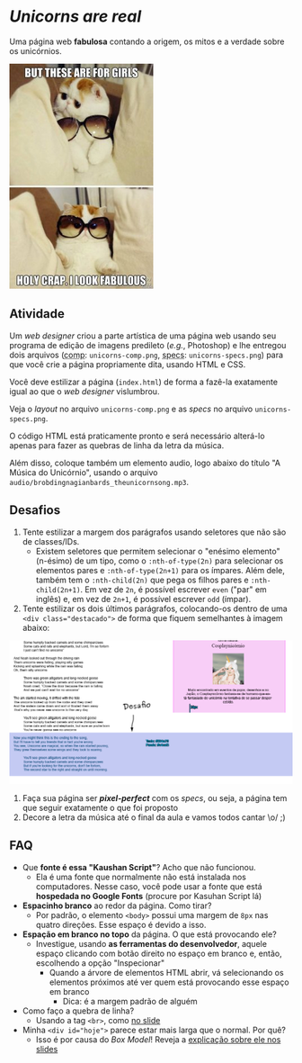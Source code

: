 # _Unicorns are real_

Uma página web **fabulosa** contando a origem, os mitos e a verdade sobre os
unicórnios.

![](docs/holy-crap-i-look-fabulous.jpg)

## Atividade

Um _web designer_ criou a parte artística de uma página  web usando seu
programa de edição de imagens predileto (_e.g._, Photoshop) e lhe entregou
dois arquivos (<abbr title="Comprehensive Layout">comp</abbr>:
`unicorns-comp.png`, <abbr title="Specifications">specs</abbr>:
`unicorns-specs.png`) para que você crie a página propriamente dita,
usando HTML e CSS.

Você deve estilizar a página (`index.html`) de forma a fazê-la exatamente
igual ao que o _web designer_ vislumbrou.

Veja o _layout_ no arquivo `unicorns-comp.png` e as _specs_ no arquivo `unicorns-specs.png`.

O código HTML está praticamente
pronto e será necessário alterá-lo apenas para fazer as quebras de linha
da letra da música.

Além disso, coloque também um elemento audio, logo abaixo
do título "A Música do Unicórnio", usando o arquivo
`audio/brobdingnagianbards_theunicornsong.mp3`.

## Desafios

1. Tente estilizar a margem dos parágrafos usando seletores que não são
   de classes/IDs.
   - Existem seletores que permitem selecionar o
     "enésimo elemento" (n-ésimo) de um tipo, como o `:nth-of-type(2n)` para
     selecionar os elementos pares e `:nth-of-type(2n+1)` para os ímpares.
     Além dele, também tem o `:nth-child(2n)` que pega os filhos pares e
     `:nth-child(2n+1)`. Em vez de `2n`, é possível escrever `even` ("par" em
     inglês) e, em vez de `2n+1`, é possível escrever `odd` (ímpar).
1. Tente estilizar os dois últimos parágrafos, colocando-os dentro de uma `<div class="destacado">` de forma que fiquem semelhantes à imagem abaixo:

  ![](unicorns-specs-desafio.png)
1. Faça sua página ser **_pixel-perfect_** com os _specs_, ou seja, a página
   tem que seguir exatamente o que foi proposto
1. Decore a letra da música até o final da aula e vamos todos cantar \o/ ;)


## FAQ

- Que **fonte é essa "Kaushan Script"**? Acho que não funcionou.
  - Ela é uma fonte que normalmente não está instalada nos computadores. Nesse caso, você pode usar a fonte que está **hospedada no Google Fonts** (procure por Kasuhan Script lá)
- **Espacinho branco** ao redor da página. Como tirar?
  - Por padrão, o elemento `<body>` possui uma margem de `8px` nas quatro
    direções. Esse espaço é devido a isso.
- **Espação em branco no topo** da página. O que está provocando ele?
  - Investigue, usando **as ferramentas do desenvolvedor**, aquele espaço
    clicando com botão direito no espaço em branco e, então, escolhendo
    a opção "Inspecionar"
    - Quando a árvore de elementos HTML abrir, vá selecionando os elementos
      próximos até ver quem está provocando esse espaço em branco
      - Dica: é a margem padrão de alguém
- Como faço a quebra de linha?
  - Usando a tag `<br>`, como [no slide][br]
- Minha `<div id="hoje">` parece estar mais larga que o normal. Por quê?
  - Isso é por causa do _Box Model_! Reveja a [explicação sobre ele nos slides][box-model]

[box-model]: https://fegemo.github.io/cefet-front-end/classes/css3/#box-model
[br]: https://fegemo.github.io/cefet-front-end/classes/css3/#quebra-de-linha
